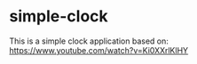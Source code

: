 # simple-clock
This is a simple clock application based on: https://www.youtube.com/watch?v=Ki0XXrlKlHY
